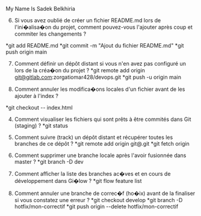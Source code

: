My Name Is Sadek Belkhiria

6. Si vous avez oublié de créer un fichier README.md lors de l'ini�alisa�on du projet,
comment pouvez-vous l'ajouter après coup et commiter les changements ?

*git add README.md
*git commit -m "Ajout du fichier README.md"
*git push origin main



7. Comment définir un dépôt distant si vous n'en avez pas configuré un lors de la créa�on
du projet ?
*git remote add origin git@gitlab.com:zorgatiomar428/devops.git
*git push -u origin main

3. Comment annuler les modifica�ons locales d'un fichier avant de les ajouter à l'index ?

*git checkout -- index.html


4. Comment visualiser les fichiers qui sont prêts à être commités dans Git (staging) ?
*git status


4. Comment suivre (track) un dépôt distant et récupérer toutes les branches de ce dépôt ?
*git remote add origin git@<remote-repo-url>.git
*git fetch origin


5. Comment supprimer une branche locale après l'avoir fusionnée dans master ?
*git branch -D dev

8. Comment afficher la liste des branches ac�ves et en cours de développement dans
Gi�low ?
*git flow feature list


9. Comment annuler une branche de correc�f (ho�ix) avant de la finaliser si vous constatez
une erreur ?
*git checkout develop
*git branch -D hotfix/mon-correctif
*git push origin --delete hotfix/mon-correctif
